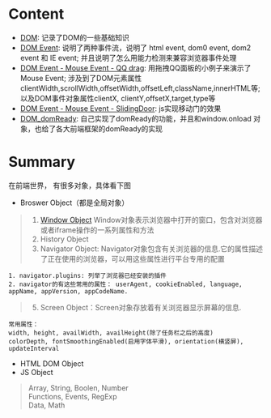 # Content
* [DOM](): 记录了DOM的一些基础知识
* [DOM Event](): 说明了两种事件流，说明了 html event, dom0 event, dom2 event 和 IE event; 并且说明了怎么用能力检测来兼容浏览器事件处理   
* [DOM Event - Mouse Event - QQ drag](): 用拖拽QQ面板的小例子来演示了Mouse Event; 涉及到了DOM元素属性clientWidth,scrollWidth,offsetWidth,offsetLeft,className,innerHTML等;  以及DOM事件对象属性clientX, clientY,offsetX,target,type等
* [DOM Event - Mouse Event - SlidingDoor](): js实现移动门的效果
* [DOM_domReady](): 自己实现了domReady的功能，并且和window.onload 对象，也给了各大前端框架的domReady的实现

# Summary
在前端世界， 有很多对象，具体看下图
* Broswer Object（都是全局对象）
> 1. [Window Object](https://github.com/dudulaopo833/JS-Projects/blob/master/BroswerObject_WindowObject.md) Window对象表示浏览器中打开的窗口，包含对浏览器或者iframe操作的一系列属性和方法    
> 2. History Object  
> 3. Navigator Object: Navigator对象包含有关浏览器的信息.它的属性描述了正在使用的浏览器，可以用这些属性进行平台专用的配置
```
1. navigator.plugins: 列举了浏览器已经安装的插件
2. navigator的有这些常用的属性： userAgent, cookieEnabled, language, appName, appVersion, appCodeName.
```
> 5. Screen Object：Screen对象存放着有关浏览器显示屏幕的信息.
```
常用属性： 
width, height, availWidth, availHeight(除了任务栏之后的高度)
colorDepth, fontSmoothingEnabled(启用字体平滑), orientation(横竖屏), updateInterval
```
* HTML DOM Object
* JS Object
> Array, String, Boolen, Number   
> Functions, Events, RegExp  
> Data, Math   

